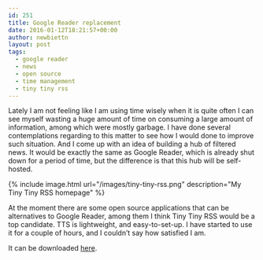 ```yaml
---
id: 251
title: Google Reader replacement
date: 2016-01-12T18:21:57+00:00
author: newbiettn
layout: post
tags:
  - google reader
  - news
  - open source
  - time management
  - tiny tiny rss
---
```

Lately I am not feeling like I am using time wisely when it is quite often I can see myself wasting a huge amount of time on consuming a large amount of information, among which were mostly garbage. I have done several contemplations regarding to this matter to see how I would done to improve such situation. And I come up with an idea of building a hub of filtered news. It would be exactly the same as Google Reader, which is already shut down for a period of time, but the difference is that this hub will be self-hosted.

{% include image.html url="/images/tiny-tiny-rss.png" description="My Tiny Tiny RSS homepage" %}

At the moment there are some open source applications that can be alternatives to Google Reader, among them I think Tiny Tiny RSS would be a top candidate. TTS is lightweight, and easy-to-set-up. I have started to use it for a couple of hours, and I couldn&#8217;t say how satisfied I am.

It can be downloaded <a href="https://tt-rss.org/gitlab/fox/tt-rss/wikis/home" target="_blank">here</a>.
